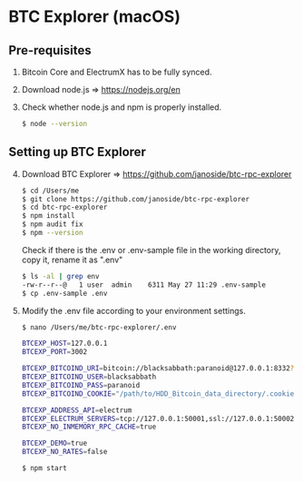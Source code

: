 # BTC Explorer (macOS)

## Pre-requisites
1. Bitcoin Core and ElectrumX has to be fully synced.
2. Download node.js => https://nodejs.org/en
3. Check whether node.js and npm is properly installed.
   
   ```bash
   $ node --version
   ```

## Setting up BTC Explorer
4. Download BTC Explorer => https://github.com/janoside/btc-rpc-explorer
   
   ```bash
   $ cd /Users/me
   $ git clone https://github.com/janoside/btc-rpc-explorer
   $ cd btc-rpc-explorer
   $ npm install
   $ npm audit fix
   $ npm --version
   ```
   Check if there is the .env or .env-sample file in the working directory, copy it, rename it as ".env"
   ```bash
   $ ls -al | grep env
   -rw-r--r--@   1 user  admin    6311 May 27 11:29 .env-sample
   $ cp .env-sample .env
   ```

5. Modify the .env file according to your environment settings.
   
   ```bash
   $ nano /Users/me/btc-rpc-explorer/.env
   ```
   
   ```bash
   BTCEXP_HOST=127.0.0.1
   BTCEXP_PORT=3002
   
   BTCEXP_BITCOIND_URI=bitcoin://blacksabbath:paranoid@127.0.0.1:8332?timeout=10000
   BTCEXP_BITCOIND_USER=blacksabbath
   BTCEXP_BITCOIND_PASS=paranoid
   BTCEXP_BITCOIND_COOKIE="/path/to/HDD_Bitcoin_data_directory/.cookie"

   BTCEXP_ADDRESS_API=electrum
   BTCEXP_ELECTRUM_SERVERS=tcp://127.0.0.1:50001,ssl://127.0.0.1:50002
   BTCEXP_NO_INMEMORY_RPC_CACHE=true
   
   BTCEXP_DEMO=true
   BTCEXP_NO_RATES=false
   ```

   ```bash
   $ npm start
   ```
